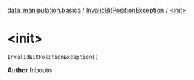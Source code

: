 [data_manipulation.basics](../index.md) / [InvalidBitPositionException](index.md) / [&lt;init&gt;](.)

# &lt;init&gt;

`InvalidBitPositionException()`

**Author**
Inbouto

